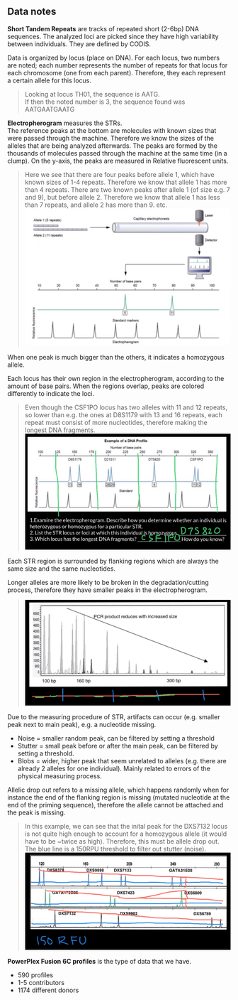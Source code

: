 ## Data notes

**Short Tandem Repeats** are tracks of repeated short (2-6bp) DNA sequences. The analyzed loci are picked since they have high variability between individuals. They are defined by CODIS.

Data is organized by locus (place on DNA). For each locus, two numbers are noted; each number represents the number of repeats for that locus for each chromosome (one from each parent). Therefore, they each represent a certain allele for this locus.

>Looking at locus TH01, the sequence is AATG.  
If then the noted number is 3, the sequence found was   
AATGAATGAATG

**Electropherogram** measures the STRs.   
The reference peaks at the bottom are molecules with known sizes that were passed through the machine. Therefore we know the sizes of the alleles that are being analyzed afterwards. The peaks are formed by the thousands of molecules passed through the machine at the same time (in a clump). On the y-axis, the peaks are measured in Relative fluorescent units.

>Here we see that there are four peaks before allele 1, which have known sizes of 1-4 repeats. Therefore we know that allele 1 has more than 4 repeats. There are two known peaks after allele 1 (of size e.g. 7 and 9), but before allele 2. Therefore we know that allele 1 has less than 7 repeats, and allele 2 has more than 9. etc.  
![](assets/notes_data-c5cd12db.png)

When one peak is much bigger than the others, it indicates a homozygous allele.  

Each locus has their own region in the electropherogram, according to the amount of base pairs. When the regions overlap, peaks are colored differently to indicate the loci.

>Even though the CSF1PO locus has two alleles with 11 and 12 repeats, so lower than e.g. the ones at D8S1179 with 13 and 16 repeats, each repeat must consist of more nucleotides, therefore making the longest DNA fragments.  
![](assets/notes_data-bd0ecd9e.png)


Each STR region is surrounded by flanking regions which are always the same size and the same nucleotides.

Longer alleles are more likely to be broken in the degradation/cutting process, therefore they have smaller peaks in the electropherogram.

>![](assets/notes_data-1eb32bee.png)

Due to the measuring procedure of STR, artifacts can occur (e.g. smaller peak next to main peak), e.g. a nucleotide missing.
* Noise = smaller random peak, can be filtered by setting a threshold
* Stutter = small peak before or after the main peak, can be filtered by setting a threshold.
* Blobs = wider, higher peak that seem unrelated to alleles (e.g. there are already 2 alleles for one individual). Mainly related to errors of the physical measuring process.

Allelic drop out refers to a missing allele, which happens randomly when for instance the end of the flanking region is missing (mutated nucleotide at the end of the priming sequence), therefore the allele cannot be attached and the peak is missing.

>In this example, we can see that the inital peak for the DXS7132 locus is not quite high enough to account for a homozygous allele (it would have to be ~twice as high). Therefore, this must be allele drop out. The blue line is a 150RPU threshold to filter out stutter (noise).  
![](assets/notes_data-5cfc23c6.png)

**PowerPlex Fusion 6C profiles** is the type of data that we have.
* 590 profiles
* 1-5 contributors
* 1174 different donors
